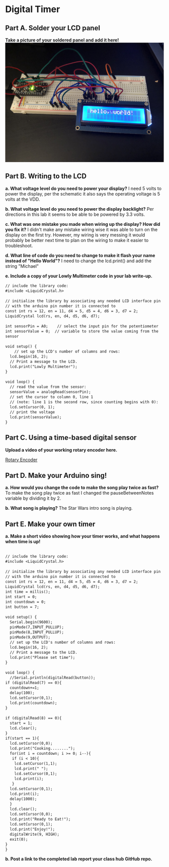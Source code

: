 # Digital Timer
 

## Part A. Solder your LCD panel

**Take a picture of your soldered panel and add it here!**
![LCD Setup](https://github.com/mkc233/IDD-Fa19-Lab2/blob/master/LcdDisplay.jpg)

## Part B. Writing to the LCD
 
**a. What voltage level do you need to power your display?**
I need 5 volts to power the display, per the schematic it also says the operating voltage is 5 volts at the VDD.

**b. What voltage level do you need to power the display backlight?**
Per directions in this lab it seems to be able to be powered by 3.3 volts.  
   
**c. What was one mistake you made when wiring up the display? How did you fix it?**
I didn't make any mistake wiring wise it was able to turn on the display on the first try.  However, my wiring is very messing it would probably be better next time to plan on the wiring to make it easier to troubleshoot.

**d. What line of code do you need to change to make it flash your name instead of "Hello World"?**
I need to change the lcd.print() and add the string "Michael"

**e. Include a copy of your Lowly Multimeter code in your lab write-up.**
```
// include the library code:
#include <LiquidCrystal.h>

// initialize the library by associating any needed LCD interface pin
// with the arduino pin number it is connected to
const int rs = 12, en = 11, d4 = 5, d5 = 4, d6 = 3, d7 = 2;
LiquidCrystal lcd(rs, en, d4, d5, d6, d7);

int sensorPin = A0;    // select the input pin for the potentiometer
int sensorValue = 0;  // variable to store the value coming from the sensor

void setup() {
    // set up the LCD's number of columns and rows:
  lcd.begin(16, 2);
  // Print a message to the LCD.
  lcd.print("Lowly Multimeter");
}

void loop() {
  // read the value from the sensor:
  sensorValue = analogRead(sensorPin);
  // set the cursor to column 0, line 1
  // (note: line 1 is the second row, since counting begins with 0):
  lcd.setCursor(0, 1);
  // print the voltage
  lcd.print(sensorValue);
}
```

## Part C. Using a time-based digital sensor


**Upload a video of your working rotary encoder here.**

[Rotary Encoder](https://youtu.be/ANHClgahPaw)


## Part D. Make your Arduino sing!

**a. How would you change the code to make the song play twice as fast?**
 To make the song play twice as fast I changed the pauseBetweenNotes variable by dividing it by 2.
 
**b. What song is playing?**
The Star Wars intro song is playing.

## Part E. Make your own timer

**a. Make a short video showing how your timer works, and what happens when time is up!**
```

// include the library code:
#include <LiquidCrystal.h>

// initialize the library by associating any needed LCD interface pin
// with the arduino pin number it is connected to
const int rs = 12, en = 11, d4 = 5, d5 = 4, d6 = 3, d7 = 2;
LiquidCrystal lcd(rs, en, d4, d5, d6, d7);
int time = millis();
int start = 0;
int countdown = 0;
int button = 7;

void setup() { 
  Serial.begin(9600);
  pinMode(7,INPUT_PULLUP);
  pinMode(8,INPUT_PULLUP);
  pinMode(9,OUTPUT);
  // set up the LCD's number of columns and rows:
  lcd.begin(16, 2);
  // Print a message to the LCD.
  lcd.print("Please set time");
}

void loop() {
  //Serial.println(digitalRead(button));
if (digitalRead(7) == 0){
  countdown+=1;
  delay(100);
  lcd.setCursor(0,1);
  lcd.print(countdown);
}

if (digitalRead(8) == 0){
  start = 1;
  lcd.clear();
}
if(start == 1){
  lcd.setCursor(0,0);
  lcd.print("Cooking........");
  for(int i = countdown; i >= 0; i--){
   if (i < 10){
    lcd.setCursor(1,1);
    lcd.print(" ");
    lcd.setCursor(0,1);
    lcd.print(i);
   }
  lcd.setCursor(0,1);
  lcd.print(i);
  delay(1000);
  }
  lcd.clear();
  lcd.setCursor(0,0);
  lcd.print("Ready to Eat!");
  lcd.setCursor(0,1);
  lcd.print("Enjoy!");
  digitalWrite(9, HIGH);
  exit(0);
}
}
```
**b. Post a link to the completed lab report your class hub GitHub repo.**
